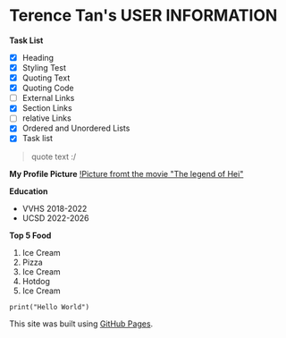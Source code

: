 
# Terence Tan's USER INFORMATION
**Task List**
- [x] Heading
- [x] Styling Test
- [x] Quoting Text
- [x] Quoting Code
- [ ] External Links
- [x] Section Links
- [ ] relative Links
- [x] Ordered and Unordered Lists
- [x] Task list
       
> quote text :/

**My Profile Picture**
[!Picture fromt the movie "The legend of Hei"](TheLegendofHei.png)

**Education**
- VVHS 2018-2022
- UCSD 2022-2026

**Top 5 Food**
  1. Ice Cream
  2. Pizza
  3. Ice Cream
  4. Hotdog
  5. Ice Cream

```
print("Hello World")
```
This site was built using [GitHub Pages](https://pages.github.com/).


